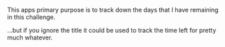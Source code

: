 This apps primary purpose is to track down the days that I have remaining in this challenge.

...but if you ignore the title it could be used to track the time left for pretty much whatever.

